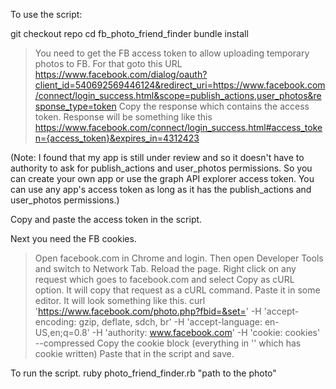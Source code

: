 To use the script:

git checkout repo
cd fb_photo_friend_finder
bundle install

> You need to get the FB access token to allow uploading temporary photos to FB. For that goto this URL
https://www.facebook.com/dialog/oauth?client_id=540692569446124&redirect_uri=https://www.facebook.com/connect/login_success.html&scope=publish_actions,user_photos&response_type=token
> Copy the response which contains the access token. Response will be something like this
https://www.facebook.com/connect/login_success.html#access_token={access_token}&expires_in=4312423

(Note: I found that my app is still under review and so it doesn't have to authority to ask for publish_actions and user_photos permissions. So you can create your own app or use the graph API explorer access token. You can use any app's access token as long as it has the publish_actions and user_photos permissions.)

Copy and paste the access token in the script.

Next you need the FB cookies.
> Open facebook.com in Chrome and login.
> Then open Developer Tools and switch to Network Tab.
> Reload the page.
> Right click on any request which goes to facebook.com and select Copy as cURL option. It will copy that request as a cURL command.
> Paste it in some editor. It will look something like this.
curl 'https://www.facebook.com/photo.php?fbid=&set=' -H 'accept-encoding: gzip, deflate, sdch, br' -H 'accept-language: en-US,en;q=0.8' -H 'authority: www.facebook.com' -H 'cookie: cookies' --compressed
> Copy the cookie block (everything in '' which has cookie written)
> Paste that in the script and save.

To run the script.
ruby photo_friend_finder.rb "path to the photo"
